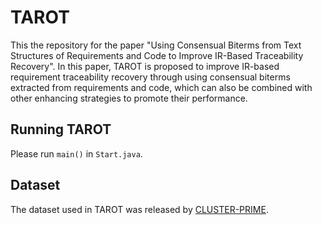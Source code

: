 # TAROT
This the repository for the paper "Using Consensual Biterms from Text Structures of Requirements
and Code to Improve IR-Based Traceability Recovery".
In this paper, TAROT is proposed to improve IR-based requirement traceability recovery through using consensual biterms extracted from requirements and code, 
which can also be combined with other enhancing strategies to promote their performance.

## Running TAROT
Please run `main()` in `Start.java`.

## Dataset 
The dataset used in TAROT was released by [CLUSTER-PRIME](https://github.com/huiAlex/CLUSTER-PRIME).
